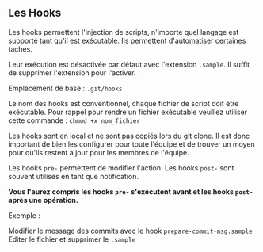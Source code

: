 ## Les Hooks

Les hooks permettent l'injection de scripts, n'importe quel langage est supporté tant qu'il est exécutable. Ils permettent d'automatiser certaines taches.

Leur exécution est désactivée par défaut avec l'extension `.sample`. Il suffit de supprimer l'extension pour l'activer.

Emplacement de base : `.git/hooks`

Le nom des hooks est conventionnel, chaque fichier de script doit être exécutable. Pour rappel pour rendre un fichier exécutable veuillez utiliser cette commande : ````chmod +x nom_fichier````


Les hooks sont en local et ne sont pas copiés lors du git clone. Il est donc important de bien les configurer pour toute l'équipe et de trouver un moyen pour qu'ils restent à jour pour les membres de l'équipe.

Les hooks `pre-` permettent de modifier l'action.
Les hooks `post-` sont souvent utilisés en tant que notification.

**Vous l'aurez compris les hooks `pre-` s'exécutent avant et les hooks `post-` après une opération.**

Exemple :

Modifier le message des commits avec le hook `prepare-commit-msg.sample`
Editer le fichier et supprimer le `.sample`

